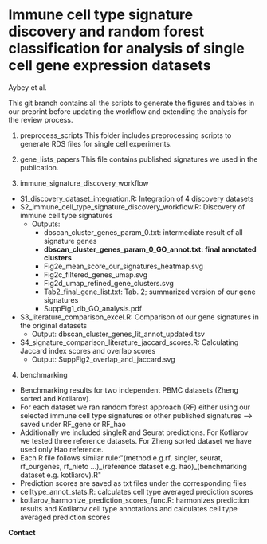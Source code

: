 # Immune cell type signature discovery and random forest classification for analysis of single cell gene expression datasets 
Aybey et al.

This git branch contains all the scripts to generate the figures and tables in our preprint before updating the workflow and extending the analysis for the review process.

1. preprocess_scripts
This folder includes preprocessing scripts to generate RDS files for single cell experiments.

2. gene_lists_papers
This file contains published signatures we used in the publication.

3. immune_signature_discovery_workflow
- S1_discovery_dataset_integration.R: Integration of 4 discovery datasets
- S2_immune_cell_type_signature_discovery_workflow.R: Discovery of immune cell type signatures
  - Outputs:
    - dbscan_cluster_genes_param_0.txt: intermediate result of all signature genes 
    - **dbscan_cluster_genes_param_0_GO_annot.txt: final annotated clusters**
    - Fig2e_mean_score_our_signatures_heatmap.svg
    - Fig2c_filtered_genes_umap.svg
    - Fig2d_umap_refined_gene_clusters.svg
    - Tab2_final_gene_list.txt: Tab. 2; summarized version of our gene signatures
    - SuppFig1_db_GO_analysis.pdf
- S3_literature_comparison_excel.R: Comparison of our gene signatures in the original datasets
  - Output: dbscan_cluster_genes_lit_annot_updated.tsv
- S4_signature_comparison_literature_jaccard_scores.R: Calculating Jaccard index scores and overlap scores
  - Output: SuppFig2_overlap_and_jaccard.svg

4. benchmarking
  - Benchmarking results for two independent PBMC datasets (Zheng sorted and Kotliarov).
  - For each dataset we ran random forest approach (RF) either using our selected immune cell type signatures or other published signatures --> saved under RF_gene or RF_hao
  - Additionally we included singleR and Seurat predictions. For Kotliarov we tested three reference datasets. For Zheng sorted dataset we have used only Hao reference.
  - Each R file follows similar rule:"(method e.g.rf, singler, seurat, rf_ourgenes, rf_nieto ...)\_(reference dataset e.g. hao)\_(benchmarking dataset e.g. kotliarov).R"
  - Prediction scores are saved as txt files under the corresponding files
  - celltype\_annot\_stats.R: calculates cell type averaged prediction scores
  - kotliarov\_harmonize\_prediction\_scores\_func.R: harmonizes prediction results and Kotliarov cell type annotations and calculates cell type averaged prediction scores
  
**Contact**



